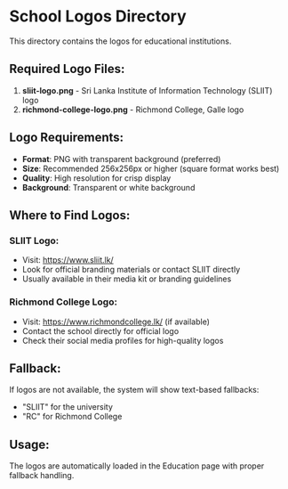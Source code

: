 # School Logos Directory

This directory contains the logos for educational institutions.

## Required Logo Files:

1. **sliit-logo.png** - Sri Lanka Institute of Information Technology (SLIIT) logo
2. **richmond-college-logo.png** - Richmond College, Galle logo

## Logo Requirements:

- **Format**: PNG with transparent background (preferred)
- **Size**: Recommended 256x256px or higher (square format works best)
- **Quality**: High resolution for crisp display
- **Background**: Transparent or white background

## Where to Find Logos:

### SLIIT Logo:
- Visit: https://www.sliit.lk/
- Look for official branding materials or contact SLIIT directly
- Usually available in their media kit or branding guidelines

### Richmond College Logo:
- Visit: https://www.richmondcollege.lk/ (if available)
- Contact the school directly for official logo
- Check their social media profiles for high-quality logos

## Fallback:
If logos are not available, the system will show text-based fallbacks:
- "SLIIT" for the university
- "RC" for Richmond College

## Usage:
The logos are automatically loaded in the Education page with proper fallback handling.
